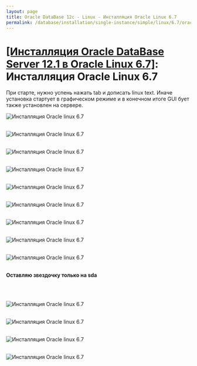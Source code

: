 ```yaml
---
layout: page
title: Oracle DataBase 12c - Linux - Инсталляция Oracle Linux 6.7
permalink: /database/installation/single-instance/simple/linux/6.7/oracle/12.1/oel67-installation/
---
```


# <a href="/database/installation/single-instance/simple/linux/6.7/oracle/12.1/">[Инсталляция Oracle DataBase Server 12.1 в Oracle Linux 6.7]</a>: Инсталляция Oracle Linux 6.7


При старте, нужно успень нажать tab и дописать linux text. Иначе установка стартует в графическом режиме и в конечном итоге GUI бует также установлен на сервере.


<img src="http://img.oradba.net/docs/01-oracle-database/02-installation/03-oracle-database-installation/01-single-instance/01-simple/02-linux/6.7/oracle/12.1/01-oel67-installation/oel67-installation_01.png" border="0" alt="Инсталляция Oracle linux 6.7"><br/><br/>

<img src="http://img.oradba.net/docs/01-oracle-database/02-installation/03-oracle-database-installation/01-single-instance/01-simple/02-linux/6.7/oracle/12.1/01-oel67-installation/oel67-installation_02.png" border="0" alt="Инсталляция Oracle linux 6.7"><br/><br/>

<img src="http://img.oradba.net/docs/01-oracle-database/02-installation/03-oracle-database-installation/01-single-instance/01-simple/02-linux/6.7/oracle/12.1/01-oel67-installation/oel67-installation_03.png" border="0" alt="Инсталляция Oracle linux 6.7"><br/><br/>

<img src="http://img.oradba.net/docs/01-oracle-database/02-installation/03-oracle-database-installation/01-single-instance/01-simple/02-linux/6.7/oracle/12.1/01-oel67-installation/oel67-installation_04.png" border="0" alt="Инсталляция Oracle linux 6.7"><br/><br/>

<img src="http://img.oradba.net/docs/01-oracle-database/02-installation/03-oracle-database-installation/01-single-instance/01-simple/02-linux/6.7/oracle/12.1/01-oel67-installation/oel67-installation_05.png" border="0" alt="Инсталляция Oracle linux 6.7"><br/><br/>

<img src="http://img.oradba.net/docs/01-oracle-database/02-installation/03-oracle-database-installation/01-single-instance/01-simple/02-linux/6.7/oracle/12.1/01-oel67-installation/oel67-installation_06.png" border="0" alt="Инсталляция Oracle linux 6.7"><br/><br/>

<img src="http://img.oradba.net/docs/01-oracle-database/02-installation/03-oracle-database-installation/01-single-instance/01-simple/02-linux/6.7/oracle/12.1/01-oel67-installation/oel67-installation_07.png" border="0" alt="Инсталляция Oracle linux 6.7"><br/><br/>

<img src="http://img.oradba.net/docs/01-oracle-database/02-installation/03-oracle-database-installation/01-single-instance/01-simple/02-linux/6.7/oracle/12.1/01-oel67-installation/oel67-installation_08.png" border="0" alt="Инсталляция Oracle linux 6.7"><br/><br/>

<img src="http://img.oradba.net/docs/01-oracle-database/02-installation/03-oracle-database-installation/01-single-instance/01-simple/02-linux/6.7/oracle/12.1/01-oel67-installation/oel67-installation_09.png" border="0" alt="Инсталляция Oracle linux 6.7"><br/><br/>


<strong>Оставляю звездочку только на sda</strong>

<br/><br/>

<img src="http://img.oradba.net/docs/01-oracle-database/02-installation/03-oracle-database-installation/01-single-instance/01-simple/02-linux/6.7/oracle/12.1/01-oel67-installation/oel67-installation_10.png" border="0" alt="Инсталляция Oracle linux 6.7"><br/><br/>

<img src="http://img.oradba.net/docs/01-oracle-database/02-installation/03-oracle-database-installation/01-single-instance/01-simple/02-linux/6.7/oracle/12.1/01-oel67-installation/oel67-installation_11.png" border="0" alt="Инсталляция Oracle linux 6.7"><br/><br/>

<img src="http://img.oradba.net/docs/01-oracle-database/02-installation/03-oracle-database-installation/01-single-instance/01-simple/02-linux/6.7/oracle/12.1/01-oel67-installation/oel67-installation_12.png" border="0" alt="Инсталляция Oracle linux 6.7"><br/><br/>

<img src="http://img.oradba.net/docs/01-oracle-database/02-installation/03-oracle-database-installation/01-single-instance/01-simple/02-linux/6.7/oracle/12.1/01-oel67-installation/oel67-installation_13.png" border="0" alt="Инсталляция Oracle linux 6.7"><br/><br/>
